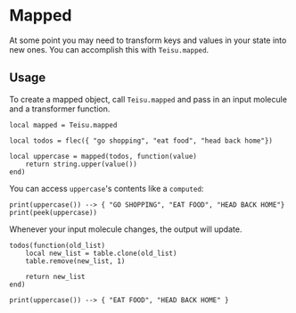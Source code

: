 # Mapped

At some point you may need to transform keys and values in your state into new ones. You can accomplish this with `Teisu.mapped`.

## Usage

To create a mapped object, call `Teisu.mapped` and pass in an input molecule and a transformer function.

```luau
local mapped = Teisu.mapped

local todos = flec({ "go shopping", "eat food", "head back home"})

local uppercase = mapped(todos, function(value)
    return string.upper(value())
end)
```

You can access `uppercase`'s contents like a `computed`:

```luau
print(uppercase()) --> { "GO SHOPPING", "EAT FOOD", "HEAD BACK HOME"}
print(peek(uppercase))
```

Whenever your input molecule changes, the output will update.

```luau
todos(function(old_list)
    local new_list = table.clone(old_list)
    table.remove(new_list, 1)

    return new_list
end)

print(uppercase()) --> { "EAT FOOD", "HEAD BACK HOME" }
```